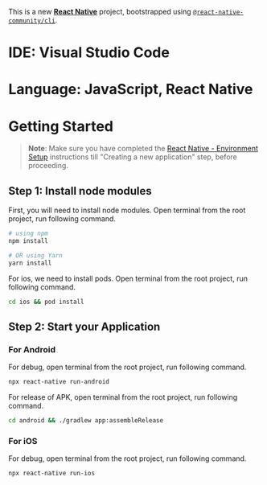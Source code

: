 This is a new [**React Native**](https://reactnative.dev) project, bootstrapped using [`@react-native-community/cli`](https://github.com/react-native-community/cli).

# IDE: Visual Studio Code

# Language: JavaScript, React Native

# Getting Started

> **Note**: Make sure you have completed the [React Native - Environment Setup](https://reactnative.dev/docs/environment-setup) instructions till "Creating a new application" step, before proceeding.

## Step 1: Install node modules

First, you will need to install node modules. Open terminal from the root project, run following command.

```bash
# using npm
npm install

# OR using Yarn
yarn install
```

For ios, we need to install pods. Open terminal from the root project, run following command.

```bash
cd ios && pod install
```

## Step 2: Start your Application

### For Android

For debug, open terminal from the root project, run following command.

```bash
npx react-native run-android
```

For release of APK, open terminal from the root project, run following command.

```bash
cd android && ./gradlew app:assembleRelease
```

### For iOS

For debug, open terminal from the root project, run following command.

```bash
npx react-native run-ios
```
